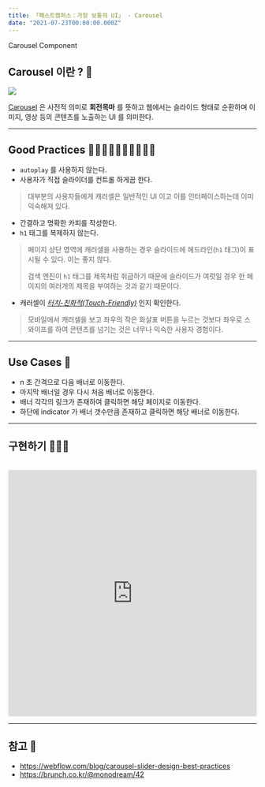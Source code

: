 ```yaml
---
title: 「패스트캠퍼스：가장 보통의 UI」 - Carousel
date: "2021-07-23T00:00:00.000Z"
---
```


Carousel Component

<!-- more -->

## Carousel 이란 ? 🦄

![](http://res.heraldm.com/content/image/2017/06/26/20170626000699_0.jpg)

[Carousel](https://en.wikipedia.org/wiki/Carousel?fbclid=IwAR3BUhpM4JBbcxiUKbqVEDFyRLoX0u6v9Jvcjc5zqddJQyKnsQMBP9BY6m8) 은 사전적 의미로 **회전목마** 를 뜻하고
웹에서는 슬라이드 형태로 순환하며 이미지, 영상 등의 콘텐츠를 노출하는 UI 를 의미한다.

---

## Good Practices 👍🏻👍🏼👍🏽👍🏾👍🏿

- `autoplay` 를 사용하지 않는다.
- 사용자가 직접 슬라이더를 컨트롤 하게끔 한다. 
> 대부분의 사용자들에게 캐러셀은 일반적인 UI 이고 이를 인터페이스하는데 이미 익숙해져 있다.
- 간결하고 명확한 카피를 작성한다.
- `h1` 태그를 복제하지 않는다.
> 페이지 상단 영역에 캐러셀을 사용하는 경우 슬라이드에 헤드라인(`h1` 태그)이 표시될 수 있다. 이는 좋지 않다. 
> 
> 검색 엔진이 `h1` 태그를 제목처럼 취급하기 때문에 슬라이드가 여럿일 경우 한 페이지의 여러개의 제목을 부여하는 것과 같기 때문이다.
- 캐러셀이 *[터치-친화적(Touch-Friendly)](https://brunch.co.kr/@monodream/42)* 인지 확인한다.
> 모바일에서 캐러셀을 보고 좌우의 작은 화살표 버튼을 누르는 것보다 좌우로 스와이프를 하여 콘텐츠를 넘기는 것은 너무나 익숙한 사용자 경험이다. 

---

## Use Cases 🚸

- n 초 간격으로 다음 배너로 이동한다. 
- 마지막 배너일 경우 다시 처음 배너로 이동한다.
- 배너 각각의 링크가 존재하여 클릭하면 해당 페이지로 이동한다.
- 하단에 indicator 가 배너 갯수만큼 존재하고 클릭하면 해당 배너로 이동한다.

---

## 구현하기 👨🏻‍💻

<br />

<iframe src="https://codesandbox.io/embed/mystifying-lichterman-ub826?fontsize=14&hidenavigation=1&theme=dark" style="width:100%; height:500px; border:0; border-radius: 4px; overflow:hidden;" title="mystifying-lichterman-ub826" allow="accelerometer; ambient-light-sensor; camera; encrypted-media; geolocation; gyroscope; hid; microphone; midi; payment; usb; vr; xr-spatial-tracking" sandbox="allow-forms allow-modals allow-popups allow-presentation allow-same-origin allow-scripts" ></iframe>

--- 

## 참고 📃

- https://webflow.com/blog/carousel-slider-design-best-practices
- https://brunch.co.kr/@monodream/42
